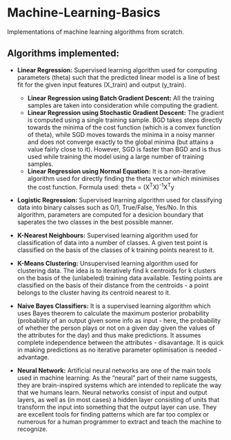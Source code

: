 # Machine-Learning-Basics
Implementations of machine learning algorithms from scratch.

## Algorithms implemented:
- **Linear Regression:**
Supervised learning algorithm used for computing parameters (theta) such that the predicted linear model is a line of best fit for the given input features (X_train) and output (y_train).
  - **Linear Regression using Batch Gradient Descent:**
  All the training samples are taken into consideration while computing the gradient.
  - **Linear Regression using Stochastic Gradient Descent:**
  The gradient is computed using a single training sample.
  BGD takes steps directly towards the minima of the cost function (which is a convex function of theta), while SGD moves         towards the minima in a noisy manner and does not converge exactly to the global minima (but attains a value fairly close to   it). However, SGD is faster than BGD and is thus used while training the model using a large number of training samples.
  - **Linear Regression using Normal Equation:**
  It is a non-iterative algorithm used for directly finding the theta vector which minimises the cost function.
  Formula used: theta = (X<sup>T</sup>X)<sup>-1</sup>X<sup>T</sup>y
  
- **Logistic Regression:**
Supervised learning algorithm used for classifying data into binary calsses such as 0/1, True/False, Yes/No. In this algorithm, parameters are computed for a desicion boundary that saperates the two classes in the best possible manner.
  
- **K-Nearest Neighbours:**
Supervised learning algorithm used for classification of data into a number of classes. A given test point is classified on the basis of the classes of k training points nearest to it.

- **K-Means Clustering:**
Unsupervised learning algorithm used for clustering data. The idea is to iteratively find k centroids for k clusters on the basis of the (unlabeled) training data available. Testing points are classified on the basis of their distance from the centroids - a point belongs to the cluster having its centroid nearest to it.

- **Naive Bayes Classifiers:**
It is a supervised learning algorithm which uses Bayes theorem to calculate the maximum posterior probability (probability of an output given some info as input - here, the probability of whether the person plays or not on a given day given the values of the attributes for the day) and thus make predictions. It assumes complete independence between the attributes - disavantage. It is quick in making predictions as no iterative parameter optimisation is needed - advantage.

- **Neural Network:**
Artificial neural networks are one of the main tools used in machine learning. As the “neural” part of their name suggests, they are brain-inspired systems which are intended to replicate the way that we humans learn. Neural networks consist of input and output layers, as well as (in most cases) a hidden layer consisting of units that transform the input into something that the output layer can use. They are excellent tools for finding patterns which are far too complex or numerous for a human programmer to extract and teach the machine to recognize.
